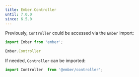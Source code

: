 ```yaml
---
title: Ember.Controller
until: 7.0.0
since: 6.5.0
---
```



Previously, `Controller` could be accessed via the `Ember` import:
```js
import Ember from 'ember';

Ember.Controller
```

If needed, `Controller` can be imported:
```js
import Controller  from '@ember/controller';
```
